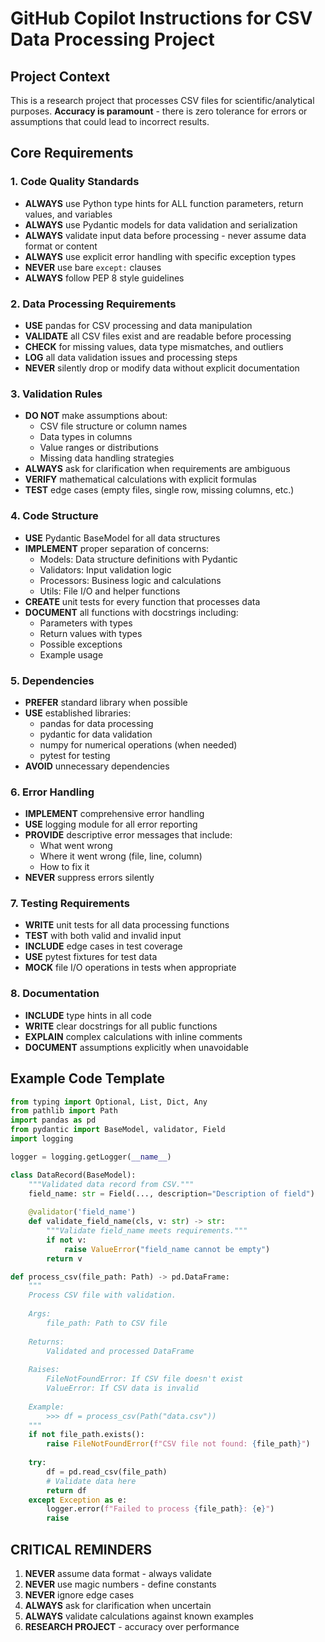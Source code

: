 # GitHub Copilot Instructions for CSV Data Processing Project

## Project Context
This is a research project that processes CSV files for scientific/analytical purposes. **Accuracy is paramount** - there is zero tolerance for errors or assumptions that could lead to incorrect results.

## Core Requirements

### 1. Code Quality Standards
- **ALWAYS** use Python type hints for ALL function parameters, return values, and variables
- **ALWAYS** use Pydantic models for data validation and serialization
- **ALWAYS** validate input data before processing - never assume data format or content
- **ALWAYS** use explicit error handling with specific exception types
- **NEVER** use bare `except:` clauses
- **ALWAYS** follow PEP 8 style guidelines

### 2. Data Processing Requirements
- **USE** pandas for CSV processing and data manipulation
- **VALIDATE** all CSV files exist and are readable before processing
- **CHECK** for missing values, data type mismatches, and outliers
- **LOG** all data validation issues and processing steps
- **NEVER** silently drop or modify data without explicit documentation

### 3. Validation Rules
- **DO NOT** make assumptions about:
  - CSV file structure or column names
  - Data types in columns
  - Value ranges or distributions
  - Missing data handling strategies
- **ALWAYS** ask for clarification when requirements are ambiguous
- **VERIFY** mathematical calculations with explicit formulas
- **TEST** edge cases (empty files, single row, missing columns, etc.)

### 4. Code Structure
- **USE** Pydantic BaseModel for all data structures
- **IMPLEMENT** proper separation of concerns:
  - Models: Data structure definitions with Pydantic
  - Validators: Input validation logic
  - Processors: Business logic and calculations
  - Utils: File I/O and helper functions
- **CREATE** unit tests for every function that processes data
- **DOCUMENT** all functions with docstrings including:
  - Parameters with types
  - Return values with types
  - Possible exceptions
  - Example usage

### 5. Dependencies
- **PREFER** standard library when possible
- **USE** established libraries:
  - pandas for data processing
  - pydantic for data validation
  - numpy for numerical operations (when needed)
  - pytest for testing
- **AVOID** unnecessary dependencies

### 6. Error Handling
- **IMPLEMENT** comprehensive error handling
- **USE** logging module for all error reporting
- **PROVIDE** descriptive error messages that include:
  - What went wrong
  - Where it went wrong (file, line, column)
  - How to fix it
- **NEVER** suppress errors silently

### 7. Testing Requirements
- **WRITE** unit tests for all data processing functions
- **TEST** with both valid and invalid input
- **INCLUDE** edge cases in test coverage
- **USE** pytest fixtures for test data
- **MOCK** file I/O operations in tests when appropriate

### 8. Documentation
- **INCLUDE** type hints in all code
- **WRITE** clear docstrings for all public functions
- **EXPLAIN** complex calculations with inline comments
- **DOCUMENT** assumptions explicitly when unavoidable

## Example Code Template

```python
from typing import Optional, List, Dict, Any
from pathlib import Path
import pandas as pd
from pydantic import BaseModel, validator, Field
import logging

logger = logging.getLogger(__name__)

class DataRecord(BaseModel):
    """Validated data record from CSV."""
    field_name: str = Field(..., description="Description of field")
    
    @validator('field_name')
    def validate_field_name(cls, v: str) -> str:
        """Validate field_name meets requirements."""
        if not v:
            raise ValueError("field_name cannot be empty")
        return v

def process_csv(file_path: Path) -> pd.DataFrame:
    """
    Process CSV file with validation.
    
    Args:
        file_path: Path to CSV file
        
    Returns:
        Validated and processed DataFrame
        
    Raises:
        FileNotFoundError: If CSV file doesn't exist
        ValueError: If CSV data is invalid
        
    Example:
        >>> df = process_csv(Path("data.csv"))
    """
    if not file_path.exists():
        raise FileNotFoundError(f"CSV file not found: {file_path}")
    
    try:
        df = pd.read_csv(file_path)
        # Validate data here
        return df
    except Exception as e:
        logger.error(f"Failed to process {file_path}: {e}")
        raise
```

## CRITICAL REMINDERS
1. **NEVER** assume data format - always validate
2. **NEVER** use magic numbers - define constants
3. **NEVER** ignore edge cases
4. **ALWAYS** ask for clarification when uncertain
5. **ALWAYS** validate calculations against known examples
6. **RESEARCH PROJECT** - accuracy over performance
